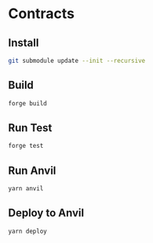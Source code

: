 # Contracts

## Install
```bash
git submodule update --init --recursive
```

## Build
```bash
forge build
```

## Run Test
```bash
forge test
```

## Run Anvil
```bash
yarn anvil
```

## Deploy to Anvil
```bash
yarn deploy
```
